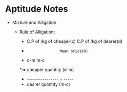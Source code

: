 # Aptitude Notes

* Mixture and Alligation
  * Rule of Alligation:
    * C.P of /kg of cheaper(c)                 C.P of /kg of dearer(d)
    *                    Mean price(m)
    * d-m                                      m-c
    
    *=> cheaper quantity    (d-m)
    *   ---------------- =  -----
    *   dearer quantity     (m-c)
